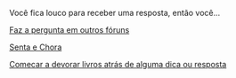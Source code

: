 ﻿Você fica louco para receber uma resposta, então você...

[Faz a pergunta em outros fóruns](./novapergunta/novapergunta.md)

[Senta e Chora](./chora/chora.md)

[Comecar a devorar livros atrás de alguma dica ou resposta](./lerlivros/lerlivros.md)